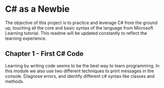 # C# as a Newbie

The objective of this project is to practice and leverage C# from the ground up, touching all the core and basic syntax of the language from Microsoft Learning tutorial. This readme will be updated constantly to reflect the learning experience.

## Chapter 1 - First C# Code

Learning by writing code seems to be the best way to learn programming. In this module we also use two different techniques to print messages in the console. Diagnose errors, and identify different c# syntax like classes and methods.
